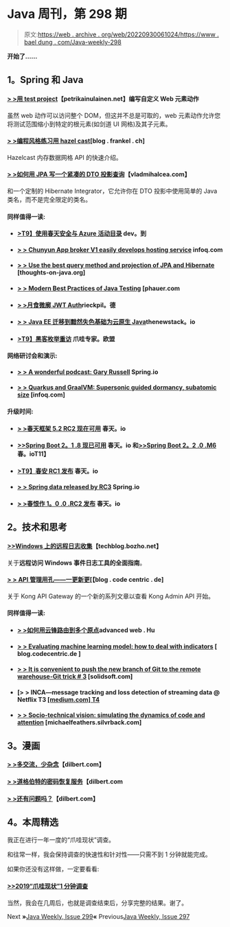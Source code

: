 # Java 周刊，第 298 期

> 原文:[https://web . archive . org/web/20220930061024/https://www . bael dung . com/Java-weekly-298](https://web.archive.org/web/20220930061024/https://www.baeldung.com/java-weekly-298)

**开始了……**

## **1。Spring 和 Java**

#### [**> >用 test project**](https://web.archive.org/web/20220630005849/https://www.petrikainulainen.net/programming/testing/writing-custom-web-element-actions-with-testproject/)【petrikainulainen.net】编写自定义 Web 元素动作

虽然 web 动作可以访问整个 DOM，但这并不总是可取的，web 元素动作允许您将测试范围缩小到特定的根元素(如剑道 UI 网格)及其子元素。

#### [**> >编程风格练习用 hazel cast**](https://web.archive.org/web/20220630005849/https://blog.frankel.ch/exercises-programming-style/18/)[blog . frankel . ch]

Hazelcast 内存数据网格 API 的快速介绍。

#### [**> >如何用 JPA 写一个紧凑的 DTO 投影查询**](https://web.archive.org/web/20220630005849/https://vladmihalcea.com/dto-projection-jpa-query/)【vladmihalcea.com】

和一个定制的 Hibernate Integrator，它允许你在 DTO 投影中使用简单的 Java 类名，而不是完全限定的类名。

#### **同样值得一读:**

*   #### [**>T9】使用春天安全与 Azure 活动目录**](https://web.archive.org/web/20220630005849/https://dev.to/azure/using-spring-security-with-azure-active-directory-mga) dev。到

*   #### [**> > Chunyun App broker V1 easily develops hosting service**](https://web.archive.org/web/20220630005849/https://www.infoq.com/news/2019/09/spring-cloud-app-broker-released/?utm_campaign=infoq_content&utm_source=infoq&utm_medium=feed&utm_term=Java) infoq.com

*   #### [**> > Use the best query method and projection of JPA and Hibernate**](https://web.archive.org/web/20220630005849/https://thoughts-on-java.org/optimal-query-and-projection-jpa-hibernate/) [thoughts-on-java.org]

*   #### [**> > Modern Best Practices of Java Testing**](https://web.archive.org/web/20220630005849/https://phauer.com/2019/modern-best-practices-testing-java/) [phauer.com

*   #### [**> >月食微廓 JWT Auth**](https://web.archive.org/web/20220630005849/https://rieckpil.de/whatis-eclipse-microprofile-jwt-auth/)rieckpil。德

*   #### [**> > Java EE 迁移到黯然失色基础为云原生 Java**](https://web.archive.org/web/20220630005849/https://thenewstack.io/java-ee-move-to-eclipse-foundation-makes-way-for-cloud-native-java/)thenewstack。io

*   #### [**>T9】黑客枚举重访**](https://web.archive.org/web/20220630005849/https://www.javaspecialists.eu/archive/Issue272.html) 爪哇专家。欧盟

#### **网络研讨会和演示:**

*   #### **[> > A wonderful podcast: Gary Russell](https://web.archive.org/web/20220630005849/https://spring.io/blog/2019/09/06/a-bootiful-podcast-gary-russell)** Spring.io

*   #### [**> > Quarkus and GraalVM: Supersonic guided dormancy, subatomic size**](https://web.archive.org/web/20220630005849/https://www.infoq.com/presentations/quarkus-graalvm-sao-paulo-2019/) [infoq.com]

#### **升级时间:**

*   #### [**> >春天框架 5.2 RC2 现在可用**](https://web.archive.org/web/20220630005849/https://spring.io/blog/2019/09/05/spring-framework-5-2-rc2-available-now) 春天。io

*   #### [**>>Spring Boot 2。1 .8 现已可用**](https://web.archive.org/web/20220630005849/https://spring.io/blog/2019/09/06/spring-boot-2-1-8-available-now) 春天。io 和[>>Spring Boot 2。2 .0 .M6](https://web.archive.org/web/20220630005849/https://spring.io/blog/2019/09/10/spring-boot-2-2-0-m6) 春。ioT11】

*   #### [**>T9】春安 RC1 发布**](https://web.archive.org/web/20220630005849/https://spring.io/blog/2019/09/06/spring-security-5-2-0-rc1-released) 春天。io

*   #### [**> > Spring data released by RC3**](https://web.archive.org/web/20220630005849/https://spring.io/blog/2019/09/06/spring-data-moore-rc3-released) Spring.io

*   #### [**> >春恨作 1。0 .0 .RC2 发布**](https://web.archive.org/web/20220630005849/https://spring.io/blog/2019/09/05/spring-hateoas-1-0-0-rc2-released) 春天。io

## **2。技术和思考**

#### [**>>Windows 上的远程日志收集**](https://web.archive.org/web/20220630005849/https://techblog.bozho.net/remote-log-collection-on-windows/)【techblog.bozho.net】

关于**远程访问 Windows 事件日志工具的全面指南**。

#### [**> > API 管理用孔——一更新更**](https://web.archive.org/web/20220630005849/https://blog.codecentric.de/en/2019/09/api-management-kong-update/)[【blog . code centric . de]

关于 Kong API Gateway 的一个新的系列文章以查看 Kong Admin API 开始。

#### **同样值得一读:**

*   #### [> >如何用云锋路由到多个原点](https://web.archive.org/web/20220630005849/https://advancedweb.hu/2019/09/10/cloudfront_multiple_origins/)advanced web . Hu

*   #### [**> > Evaluating machine learning model: how to deal with indicators**](https://web.archive.org/web/20220630005849/https://blog.codecentric.de/en/2019/09/7-common-metrics-evaluating-machine-learning-models/) [ blog.codecentric.de ]

*   #### [> > It is convenient to push the new branch of Git to the remote warehouse-Git trick # 3](https://web.archive.org/web/20220630005849/https://solidsoft.wordpress.com/2019/09/10/convenient-pushing-new-git-branch-to-remote-repository-git-tricks-3/) [solidsoft.com]

*   #### [**> > INCA—message tracking and loss detection of streaming data @ Netflix** T3 [[medium.com] T4](https://web.archive.org/web/20220630005849/https://medium.com/@NetflixTechBlog/inca-message-tracing-and-loss-detection-for-streaming-data-netflix-de4836fc38c9)

*   #### [**> > Socio-technical vision: simulating the dynamics of code and attention**](https://web.archive.org/web/20220630005849/https://michaelfeathers.silvrback.com/socio-technical-seeing#47919) [michaelfeathers.silvrback.com]

## **3。漫画**

#### [**> >多交流，少杂念**](https://web.archive.org/web/20220630005849/https://dilbert.com/strip/2019-09-11)【dilbert.com】

#### [**> >道格伯特的密码恢复服务**](https://web.archive.org/web/20220630005849/https://dilbert.com/strip/2011-04-28)【dilbert.com

#### [**> >还有问题吗？**](https://web.archive.org/web/20220630005849/https://dilbert.com/strip/2011-09-22)【dilbert.com】

## **4。本周精选**

我正在进行一年一度的“爪哇现状”调查。

和往常一样，我会保持调查的快速性和针对性——只需不到 1 分钟就能完成。

如果你还没有这样做，一定要看看:

#### **[>>2019“爪哇现状”1 分钟调查](https://web.archive.org/web/20220630005849/https://docs.google.com/forms/d/e/1FAIpQLSd7lB3rSLU10fU6D0zmWd4Gt43EXcHuxC-zImB22O8TRdBadg/viewform?usp=sf_link)**

当然，我会在几周后，也就是调查结束后，分享完整的结果。谢了。

Next **»**[Java Weekly, Issue 299](/web/20220630005849/https://www.baeldung.com/java-weekly-299)**«** Previous[Java Weekly, Issue 297](/web/20220630005849/https://www.baeldung.com/java-weekly-297)